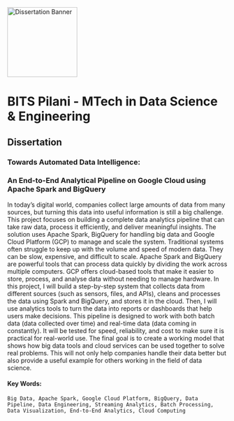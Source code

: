 <img src="https://khuddam.in/wp-content/uploads/2019/03/1200px-BITS_Pilani-Logo.svg.png" alt="Dissertation Banner" width="160"/>

# BITS Pilani - MTech in Data Science & Engineering

## Dissertation 

### Towards Automated Data Intelligence: 
### An End-to-End Analytical Pipeline on Google Cloud using Apache Spark and BigQuery

In today’s digital world, companies collect large amounts of data from many sources, but turning this data into useful information is still a big challenge. This project focuses on building a complete data analytics pipeline that can take raw data, process it efficiently, and deliver meaningful insights. The solution uses Apache Spark, BigQuery for handling big data and Google Cloud Platform (GCP) to manage and scale the system.
Traditional systems often struggle to keep up with the volume and speed of modern data. They can be slow, expensive, and difficult to scale. Apache Spark and BigQuery are powerful tools that can process data quickly by dividing the work across multiple computers. GCP offers cloud-based tools that make it easier to store, process, and analyse data without needing to manage hardware.
In this project, I will build a step-by-step system that collects data from different sources (such as sensors, files, and APIs), cleans and processes the data using Spark and BigQuery, and stores it in the cloud. Then, I will use analytics tools to turn the data into reports or dashboards that help users make decisions.
This pipeline is designed to work with both batch data (data collected over time) and real-time data (data coming in constantly). It will be tested for speed, reliability, and cost to make sure it is practical for real-world use.
The final goal is to create a working model that shows how big data tools and cloud services can be used together to solve real problems. This will not only help companies handle their data better but also provide a useful example for others working in the field of data science.

#### Key Words:
`Big Data, Apache Spark, Google Cloud Platform, BigQuery, Data Pipeline, Data Engineering, Streaming Analytics, Batch Processing, Data Visualization, End-to-End Analytics, Cloud Computing`
